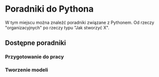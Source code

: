 # Poradniki do Pythona

W tym miejscu można znaleźć poradniki związane z Pythonem. Od rzeczy
"organizacyjnych" po rzeczy typu "Jak stworzyć X".

## Dostępne poradniki

### Przygotowanie do pracy

### Tworzenie modeli

